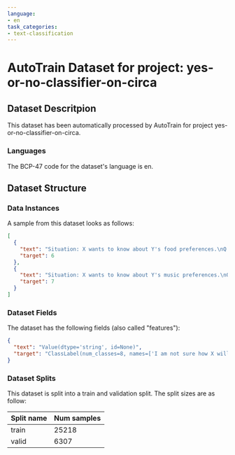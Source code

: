 ```yaml
---
language:
- en
task_categories:
- text-classification
---
```

# AutoTrain Dataset for project: yes-or-no-classifier-on-circa

## Dataset Descritpion

This dataset has been automatically processed by AutoTrain for project yes-or-no-classifier-on-circa.

### Languages

The BCP-47 code for the dataset's language is en.

## Dataset Structure

### Data Instances

A sample from this dataset looks as follows:

```json
[
  {
    "text": "Situation: X wants to know about Y's food preferences.\nQ: Do you like burritos\nA: Any Mexican food i[...]",
    "target": 6
  },
  {
    "text": "Situation: X wants to know about Y's music preferences.\nQ: Would you like to go to a music club?\nA: [...]",
    "target": 7
  }
]
```

### Dataset Fields

The dataset has the following fields (also called "features"):

```json
{
  "text": "Value(dtype='string', id=None)",
  "target": "ClassLabel(num_classes=8, names=['I am not sure how X will interpret Y\u2019s answer', 'In the middle, neither yes nor no', 'No', 'Other', 'Probably no', 'Probably yes / sometimes yes', 'Yes', 'Yes, subject to some conditions'], id=None)"
}
```

### Dataset Splits

This dataset is split into a train and validation split. The split sizes are as follow:

| Split name   | Num samples         |
| ------------ | ------------------- |
| train        | 25218 |
| valid        | 6307 |
